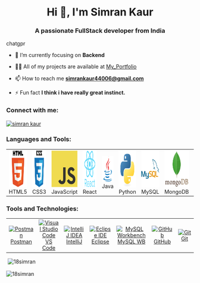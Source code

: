 <h1 align="center">Hi 👋, I'm Simran Kaur</h1>
<h3 align="center">A passionate FullStack developer from India</h3>chatgpr

- 🌱 I’m currently focusing on **Backend**

- 👨‍💻 All of my projects are available at [My_Portfolio](https://simranpersonalportfolioo.netlify.app)

- 📫 How to reach me **simrankaur44006@gmail.com**

- ⚡ Fun fact **I think i have really great instinct.**

<h3 align="left">Connect with me:</h3>
<p align="left">
<a href="https://linkedin.com/in/simran kaur" target="blank"><img align="center" src="https://raw.githubusercontent.com/rahuldkjain/github-profile-readme-generator/master/src/images/icons/Social/linked-in-alt.svg" alt="simran kaur" height="30" width="40" /></a>
</p>

<h3 align="left">Languages and Tools:</h3>
<table>
  <tr>
    <td align="center" width="100">
      <a href="https://www.w3.org/html/" target="_blank" rel="noreferrer">
        <img src="https://raw.githubusercontent.com/devicons/devicon/master/icons/html5/html5-original-wordmark.svg" alt="HTML5" width="100" height="100"/>
      </a>
      <br/>HTML5
    </td>
    <td align="center" width="100">
      <a href="https://www.w3schools.com/css/" target="_blank" rel="noreferrer">
        <img src="https://raw.githubusercontent.com/devicons/devicon/master/icons/css3/css3-original-wordmark.svg" alt="CSS3" width="100" height="100"/>
      </a>
      <br/>CSS3
    </td>
    <td align="center" width="100">
      <a href="https://developer.mozilla.org/en-US/docs/Web/JavaScript" target="_blank" rel="noreferrer">
        <img src="https://raw.githubusercontent.com/devicons/devicon/master/icons/javascript/javascript-original.svg" alt="JavaScript" width="100" height="100"/>
      </a>
      <br/>JavaScript
    </td>
    <td align="center" width="100">
      <a href="https://reactjs.org/" target="_blank" rel="noreferrer">
        <img src="https://raw.githubusercontent.com/devicons/devicon/master/icons/react/react-original-wordmark.svg" alt="React" width="100" height="100"/>
      </a>
      <br/>React
    </td>
     <td align="center" width="100">
      <a href="https://www.java.com" target="_blank" rel="noreferrer">
        <img src="https://raw.githubusercontent.com/devicons/devicon/master/icons/java/java-original.svg" alt="Java" width="70" height="70"/>
      </a>
      <br/>Java
    </td>
    <td align="center" width="100">
      <a href="https://www.python.org" target="_blank" rel="noreferrer">
        <img src="https://raw.githubusercontent.com/devicons/devicon/master/icons/python/python-original.svg" alt="Python" width="100" height="100"/>
      </a>
      <br/>Python
    </td>
    <td align="center" width="100">
      <a href="https://www.mysql.com/" target="_blank" rel="noreferrer">
        <img src="https://raw.githubusercontent.com/devicons/devicon/master/icons/mysql/mysql-original-wordmark.svg" alt="MySQL" width="100" height="100"/>
      </a>
      <br/>MySQL
    </td>
    <td align="center" width="100">
      <a href="https://www.mongodb.com" target="_blank" rel="noreferrer">
        <img src="https://raw.githubusercontent.com/devicons/devicon/master/icons/mongodb/mongodb-original-wordmark.svg" alt="MongoDB" width="100" height="100"/>
      </a>
      <br/>MongoDB
    </td>
  <td align="center" width="100">
      <a href="https://expressjs.com" target="_blank" rel="noreferrer">
        <img src="https://raw.githubusercontent.com/devicons/devicon/master/icons/express/express-original-wordmark.svg" alt="Express.js" width="100" height="100" style="background-color:white;"/>
      </a>
      <br/>Express.js
    </td>

  </tr>
  
</table>


<h3 align="left">Tools and Technologies:</h3>
<table>
  <tr>
    <td align="center" width="100">
      <a href="https://www.postman.com/" target="_blank" rel="noreferrer">
        <img src="https://www.vectorlogo.zone/logos/getpostman/getpostman-icon.svg" alt="Postman" width="50" height="50"/>
        <br/>Postman
      </a>
    </td>
    <td align="center" width="100">
      <a href="https://code.visualstudio.com/" target="_blank" rel="noreferrer">
        <img src="https://cdn.jsdelivr.net/gh/devicons/devicon/icons/vscode/vscode-original.svg" alt="Visual Studio Code" width="50" height="50"/>
        <br/>VS Code
      </a>
    </td>
    <td align="center" width="100">
      <a href="https://www.jetbrains.com/idea/" target="_blank" rel="noreferrer">
        <img src="https://cdn.jsdelivr.net/gh/devicons/devicon/icons/intellij/intellij-original.svg" alt="IntelliJ IDEA" width="50" height="50"/>
        <br/>IntelliJ
      </a>
    </td>
    <td align="center" width="100">
      <a href="https://www.eclipse.org/ide/" target="_blank" rel="noreferrer">
        <img src="https://cdn.jsdelivr.net/gh/devicons/devicon/icons/eclipse/eclipse-original.svg" alt="Eclipse IDE" width="50" height="50"/>
        <br/>Eclipse
      </a>
    </td>
    <td align="center" width="100">
      <a href="https://www.mysql.com/products/workbench/" target="_blank" rel="noreferrer">
        <img src="https://cdn.jsdelivr.net/gh/devicons/devicon/icons/mysql/mysql-original-wordmark.svg" alt="MySQL Workbench" width="50" height="50"/>
        <br/>MySQL WB
      </a>
    </td>
    <td align="center" width="100">
      <a href="https://github.com/" target="_blank" rel="noreferrer">
        <img src="https://cdn.jsdelivr.net/gh/devicons/devicon/icons/github/github-original-wordmark.svg" alt="GitHub" width="50" height="50"/>
        <br/>GitHub
      </a>
    </td>
    <td align="center" width="100">
      <a href="https://git-scm.com/" target="_blank" rel="noreferrer">
        <img src="https://cdn.jsdelivr.net/gh/devicons/devicon/icons/git/git-original-wordmark.svg" alt="Git" width="50" height="50"/>
        <br/>Git
      </a>
    </td>


  </tr>
</table>




<p>&nbsp;<img align="center" src="https://github-readme-stats.vercel.app/api?username=18simran&show_icons=true&locale=en" alt="18simran" /></p>

<p><img align="center" src="https://github-readme-streak-stats.herokuapp.com/?user=18simran&" alt="18simran" /></p>


